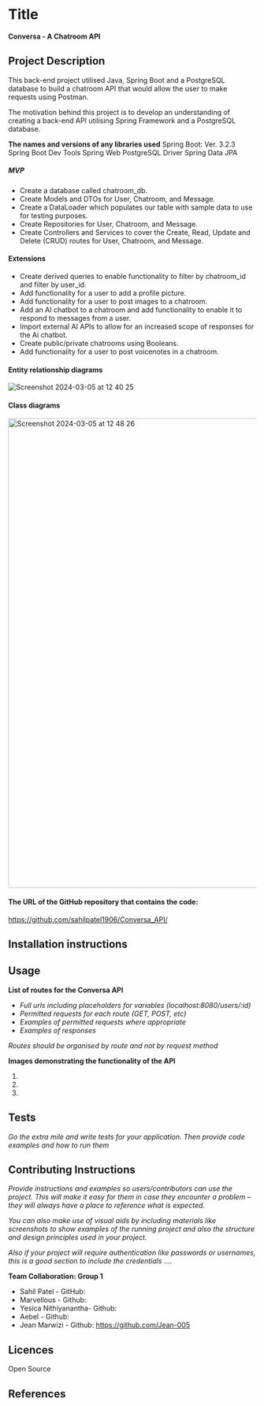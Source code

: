 # Title

**Conversa - A Chatroom API**

## Project Description

This back-end project utilised Java, Spring Boot and a PostgreSQL database to build a chatroom API that would allow the user to make requests using Postman.


The motivation behind this project is to develop an understanding of creating a back-end API utilising Spring Framework and a PostgreSQL database.


**The names and versions of any libraries used**
Spring Boot: Ver. 3.2.3
Spring Boot Dev Tools
Spring Web
PostgreSQL Driver
Spring Data JPA




##### MVP
- Create a database called chatroom_db.
- Create Models and DTOs for User, Chatroom, and Message.
- Create a DataLoader which populates our table with sample data to use for testing purposes.
- Create Repositories for User, Chatroom, and Message.
- Create Controllers and Services to cover the Create, Read, Update and Delete (CRUD) routes for User, Chatroom, and Message.

#### Extensions
- Create derived queries to enable functionality to filter by chatroom_id and filter by user_id.
- Add functionality for a user to add a profile picture.
- Add functionality for a user to post images to a chatroom.
- Add an AI chatbot to a chatroom and add functionality to enable it to respond to messages from a user.
- Import external AI APIs to allow for an increased scope of responses for the Ai chatbot.
- Create public/private chatrooms using Booleans.
- Add functionality for a user to post voicenotes in a chatroom.


#### Entity relationship diagrams
![Screenshot 2024-03-05 at 12 40 25](https://github.com/sahilpatel1906/Conversa_API/assets/156658708/5edc7e0a-f2b7-4ad4-b7c7-7fe3eae8032c)



#### Class diagrams
<img width="953" alt="Screenshot 2024-03-05 at 12 48 26" src="https://github.com/sahilpatel1906/Conversa_API/assets/156658708/9c30b07a-2576-43a8-a84d-7c23a0604c11">


#### The URL of the GitHub repository that contains the code:

https://github.com/sahilpatel1906/Conversa_API/


## Installation instructions



## Usage



**List of routes for the Conversa API**


- *Full urls including placeholders for variables (localhost:8080/users/:id)*
- *Permitted requests for each route (GET, POST, etc)*
- *Examples of permitted requests where appropriate*
- *Examples of responses*


_Routes should be organised by route and not by request method_

  

**Images demonstrating the functionality of the API**


1.






2.






3.






## Tests

*Go the extra mile and write tests for your application. Then provide code examples and how to run them*


## Contributing Instructions



*Provide instructions and examples so users/contributors can use the project. This will make it easy for them in case they encounter a problem – they will always have a place to reference what is expected.*

*You can also make use of visual aids by including materials like screenshots to show examples of the running project and also the structure and design principles used in your project.*

*Also if your project will require authentication like passwords or usernames, this is a good section to include the credentials*
....


**Team Collaboration: Group 1**
- Sahil Patel - GitHub:
- Marvellous - Github:
- Yesica Nithiyanantha- Github:
- Aebel - Github:
- Jean Marwizi - Github: https://github.com/Jean-005



## Licences
Open Source




## References 













